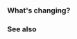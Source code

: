 ### What's changing?

<!-- Include a summary of all important changes -->

### See also

<!-- Link out to any related documentation or issues that this PR address -->
